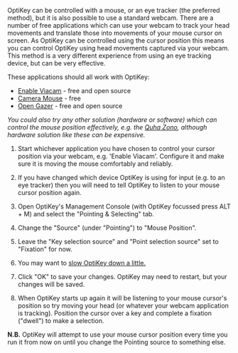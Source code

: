OptiKey can be controlled with a mouse, or an eye tracker (the preferred method), but it is also possible to use a standard webcam. There are a number of free applications which can use your webcam to track your head movements and translate those into movements of your mouse cursor on screen. As OptiKey can be controlled using the cursor position this means you can control OptiKey using head movements captured via your webcam. This method is a very different experience from using an eye tracking device, but can be very effective.

These applications should all work with OptiKey:
* [Enable Viacam](http://eviacam.sourceforge.net/index.php) - free and open source
* [Camera Mouse](http://www.cameramouse.org/) - free
* [Open Gazer](http://www.inference.phy.cam.ac.uk/opengazer/) - free and open source

*You could also try any other solution (hardware or software) which can control the mouse position effectively, e.g. the [Quha Zono](http://www.quha.com/products-2/zono/), although hardware solution like these can be expensive.*

1. Start whichever application you have chosen to control your cursor position via your webcam, e.g. 'Enable Viacam'. Configure it and make sure it is moving the mouse comfortably and reliably.

2. If you have changed which device OptiKey is using for input (e.g. to an eye tracker) then you will need to tell OptiKey to listen to your mouse cursor position again.

3. Open OptiKey's Management Console (with OptiKey focussed press ALT + M) and select the "Pointing & Selecting" tab.

4. Change the "Source" (under "Pointing") to "Mouse Position". 

5. Leave the "Key selection source" and "Point selection source" set to "Fixation" for now. 

6. You may want to [slow OptiKey down a little.](https://github.com/JuliusSweetland/OptiKey/wiki/Speed-up-&-slow-down)

7. Click "OK" to save your changes. OptiKey may need to restart, but your changes will be saved.

8. When OptiKey starts up again it will be listening to your mouse cursor's position so try moving your head (or whatever your webcam application is tracking). Position the cursor over a key and complete a fixation ("dwell") to make a selection.

**N.B.** OptiKey will attempt to use your mouse cursor position every time you run it from now on until you change the Pointing source to something else.